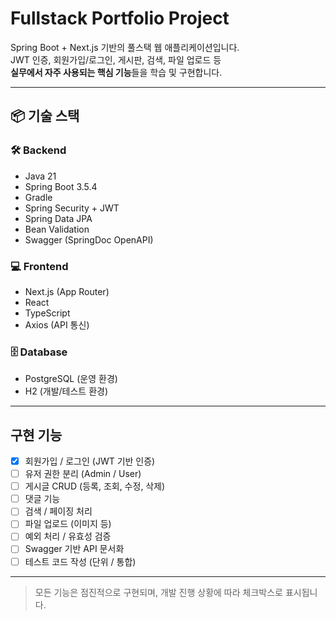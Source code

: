 # Fullstack Portfolio Project

Spring Boot + Next.js 기반의 풀스택 웹 애플리케이션입니다.  
JWT 인증, 회원가입/로그인, 게시판, 검색, 파일 업로드 등  
**실무에서 자주 사용되는 핵심 기능**들을 학습 및 구현합니다.

---

## 📦 기술 스택

### 🛠 Backend
- Java 21
- Spring Boot 3.5.4
- Gradle
- Spring Security + JWT
- Spring Data JPA
- Bean Validation
- Swagger (SpringDoc OpenAPI)

### 💻 Frontend
- Next.js (App Router)
- React
- TypeScript
- Axios (API 통신)

### 🗄️ Database
- PostgreSQL (운영 환경)
- H2 (개발/테스트 환경)


---

## 구현 기능

- [x] 회원가입 / 로그인 (JWT 기반 인증)
- [ ] 유저 권한 분리 (Admin / User)
- [ ] 게시글 CRUD (등록, 조회, 수정, 삭제)
- [ ] 댓글 기능
- [ ] 검색 / 페이징 처리
- [ ] 파일 업로드 (이미지 등)
- [ ] 예외 처리 / 유효성 검증
- [ ] Swagger 기반 API 문서화
- [ ] 테스트 코드 작성 (단위 / 통합)

---

> 모든 기능은 점진적으로 구현되며, 개발 진행 상황에 따라 체크박스로 표시됩니다.
